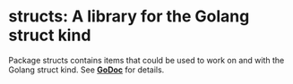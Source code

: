 # structs: A library for the Golang struct kind

Package structs contains items that could be used to work on and with the Golang struct
kind. See __[GoDoc](https://godoc.org/github.com/qamarian-lib/structs)__ for details.
